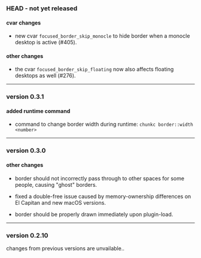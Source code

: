 ### HEAD - not yet released

#### cvar changes

- new cvar `focused_border_skip_monocle` to hide border when a monocle desktop is active (#405).

#### other changes

- the cvar `focused_border_skip_floating` now also affects floating desktops as well (#276).

----------

### version 0.3.1

#### added runtime command

 - command to change border width during runtime: `chunkc border::width <number>`

----------

### version 0.3.0

#### other changes

- border should not incorrectly pass through to other spaces for some people, causing "ghost" borders.

- fixed a double-free issue caused by memory-ownership differences on El Capitan and new macOS versions.

- border should be properly drawn immediately upon plugin-load.

----------

### version 0.2.10

changes from previous versions are unvailable..
